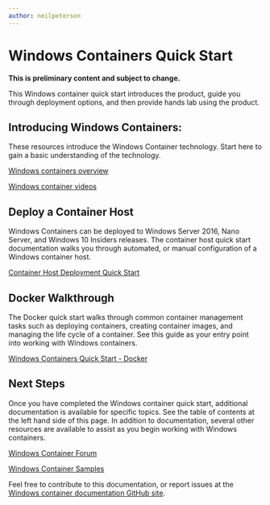 ```yaml
---
author: neilpeterson
---
```


# Windows Containers Quick Start

**This is preliminary content and subject to change.** 

This Windows container quick start introduces the product, guide you through deployment options, and then provide hands lab using the product. 

## Introducing Windows Containers:

These resources introduce the Windows Container technology. Start here to gain a basic understanding of the technology.

[Windows containers overview](../about/about_overview.md)

[Windows container videos](https://channel9.msdn.com/Blogs/containers)

## Deploy a Container Host

Windows Containers can be deployed to Windows Server 2016, Nano Server, and Windows 10 Insiders releases. The container host quick start documentation walks you through automated, or manual configuration of a Windows container host.

[Container Host Deployment Quick Start](./quick_start_configure_host.md)

## Docker Walkthrough

The Docker quick start walks through common container management tasks such as deploying containers, creating container images, and managing the life cycle of a container. See this guide as your entry point into working with Windows containers.

[Windows Containers Quick Start - Docker](./manage_docker.md)

## Next Steps

Once you have completed the Windows container quick start, additional documentation is available for specific topics. See the table of contents at the left hand side of this page. In addition to documentation, several other resources are available to assist as you begin working with Windows containers.

[Windows Container Forum]( https://social.msdn.microsoft.com/forums/en-us/home?forum=windowscontainers)

[Windows Container Samples]( https://github.com/Microsoft/Virtualization-Documentation/tree/master/windows-container-samples)

Feel free to contribute to this documentation, or report issues at the [Windows container documentation GitHub site](https://github.com/Microsoft/Virtualization-Documentation).
